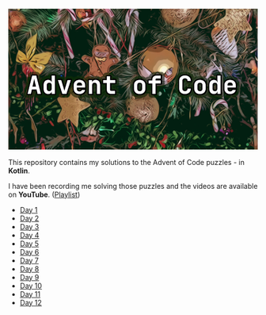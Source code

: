 ![Advent of Code](header.png)

This repository contains my solutions to the Advent of Code puzzles - in **Kotlin**.

I have been recording me solving those puzzles and the videos are available on **YouTube**.
([Playlist](https://www.youtube.com/playlist?list=PLRJ4pSIA9DGs4TApRoTwvAe2R92WjXElv))

* [Day 1](https://www.youtube.com/watch?v=g_awvDAd9f0)
* [Day 2](https://www.youtube.com/watch?v=XHiBxin8KYk)
* [Day 3](https://www.youtube.com/watch?v=nKyAFrCmwtg)
* [Day 4](https://www.youtube.com/watch?v=_-iVrIIHif4)
* [Day 5](https://www.youtube.com/watch?v=RpoMEF2jrHU)
* [Day 6](https://www.youtube.com/watch?v=viBer3OX7CI)
* [Day 7](https://www.youtube.com/watch?v=ELmJBfsN6ow)
* [Day 8](https://www.youtube.com/watch?v=lD8ve2-tGbQ)
* [Day 9](https://www.youtube.com/watch?v=0Rax4myMaAg)
* [Day 10](https://www.youtube.com/watch?v=NHakgkVtnk4)
* [Day 11](https://www.youtube.com/watch?v=JXnaZElDNpw)
* [Day 12](https://www.youtube.com/watch?v=WBTpa9pqsgg)
